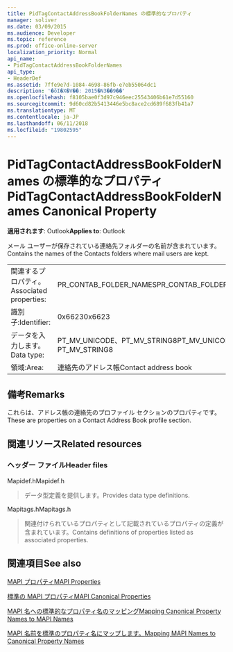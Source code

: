 ```yaml
---
title: PidTagContactAddressBookFolderNames の標準的なプロパティ
manager: soliver
ms.date: 03/09/2015
ms.audience: Developer
ms.topic: reference
ms.prod: office-online-server
localization_priority: Normal
api_name:
- PidTagContactAddressBookFolderNames
api_type:
- HeaderDef
ms.assetid: 7ffe9e7d-1084-4698-86fb-e7eb55064dc1
description: '�ŏI�X�V��: 2015�N3��9��'
ms.openlocfilehash: f8105bae0f3d97c946eec25543406b61e7d55160
ms.sourcegitcommit: 9d60cd82b5413446e5bc8ace2cd689f683fb41a7
ms.translationtype: MT
ms.contentlocale: ja-JP
ms.lasthandoff: 06/11/2018
ms.locfileid: "19802595"
---
```

# <a name="pidtagcontactaddressbookfoldernames-canonical-property"></a><span data-ttu-id="ba6b5-103">PidTagContactAddressBookFolderNames の標準的なプロパティ</span><span class="sxs-lookup"><span data-stu-id="ba6b5-103">PidTagContactAddressBookFolderNames Canonical Property</span></span>

  
  
<span data-ttu-id="ba6b5-104">**適用されます**: Outlook</span><span class="sxs-lookup"><span data-stu-id="ba6b5-104">**Applies to**: Outlook</span></span> 
  
<span data-ttu-id="ba6b5-105">メール ユーザーが保存されている連絡先フォルダーの名前が含まれています。</span><span class="sxs-lookup"><span data-stu-id="ba6b5-105">Contains the names of the Contacts folders where mail users are kept.</span></span>
  
|||
|:-----|:-----|
|<span data-ttu-id="ba6b5-106">関連するプロパティ。</span><span class="sxs-lookup"><span data-stu-id="ba6b5-106">Associated properties:</span></span>  <br/> |<span data-ttu-id="ba6b5-107">PR_CONTAB_FOLDER_NAMES</span><span class="sxs-lookup"><span data-stu-id="ba6b5-107">PR_CONTAB_FOLDER_NAMES</span></span>  <br/> |
|<span data-ttu-id="ba6b5-108">識別子:</span><span class="sxs-lookup"><span data-stu-id="ba6b5-108">Identifier:</span></span>  <br/> |<span data-ttu-id="ba6b5-109">0x6623</span><span class="sxs-lookup"><span data-stu-id="ba6b5-109">0x6623</span></span>  <br/> |
|<span data-ttu-id="ba6b5-110">データを入力します。</span><span class="sxs-lookup"><span data-stu-id="ba6b5-110">Data type:</span></span>  <br/> |<span data-ttu-id="ba6b5-111">PT_MV_UNICODE、PT_MV_STRING8</span><span class="sxs-lookup"><span data-stu-id="ba6b5-111">PT_MV_UNICODE, PT_MV_STRING8</span></span>  <br/> |
|<span data-ttu-id="ba6b5-112">領域:</span><span class="sxs-lookup"><span data-stu-id="ba6b5-112">Area:</span></span>  <br/> |<span data-ttu-id="ba6b5-113">連絡先のアドレス帳</span><span class="sxs-lookup"><span data-stu-id="ba6b5-113">Contact address book</span></span>  <br/> |
   
## <a name="remarks"></a><span data-ttu-id="ba6b5-114">備考</span><span class="sxs-lookup"><span data-stu-id="ba6b5-114">Remarks</span></span>

<span data-ttu-id="ba6b5-115">これらは、アドレス帳の連絡先のプロファイル セクションのプロパティです。</span><span class="sxs-lookup"><span data-stu-id="ba6b5-115">These are properties on a Contact Address Book profile section.</span></span>
  
## <a name="related-resources"></a><span data-ttu-id="ba6b5-116">関連リソース</span><span class="sxs-lookup"><span data-stu-id="ba6b5-116">Related resources</span></span>

### <a name="header-files"></a><span data-ttu-id="ba6b5-117">ヘッダー ファイル</span><span class="sxs-lookup"><span data-stu-id="ba6b5-117">Header files</span></span>

<span data-ttu-id="ba6b5-118">Mapidef.h</span><span class="sxs-lookup"><span data-stu-id="ba6b5-118">Mapidef.h</span></span>
  
> <span data-ttu-id="ba6b5-119">データ型定義を提供します。</span><span class="sxs-lookup"><span data-stu-id="ba6b5-119">Provides data type definitions.</span></span>
    
<span data-ttu-id="ba6b5-120">Mapitags.h</span><span class="sxs-lookup"><span data-stu-id="ba6b5-120">Mapitags.h</span></span>
  
> <span data-ttu-id="ba6b5-121">関連付けられているプロパティとして記載されているプロパティの定義が含まれています。</span><span class="sxs-lookup"><span data-stu-id="ba6b5-121">Contains definitions of properties listed as associated properties.</span></span>
    
## <a name="see-also"></a><span data-ttu-id="ba6b5-122">関連項目</span><span class="sxs-lookup"><span data-stu-id="ba6b5-122">See also</span></span>



[<span data-ttu-id="ba6b5-123">MAPI プロパティ</span><span class="sxs-lookup"><span data-stu-id="ba6b5-123">MAPI Properties</span></span>](mapi-properties.md)
  
[<span data-ttu-id="ba6b5-124">標準の MAPI プロパティ</span><span class="sxs-lookup"><span data-stu-id="ba6b5-124">MAPI Canonical Properties</span></span>](mapi-canonical-properties.md)
  
[<span data-ttu-id="ba6b5-125">MAPI 名への標準的なプロパティ名のマッピング</span><span class="sxs-lookup"><span data-stu-id="ba6b5-125">Mapping Canonical Property Names to MAPI Names</span></span>](mapping-canonical-property-names-to-mapi-names.md)
  
[<span data-ttu-id="ba6b5-126">MAPI 名前を標準のプロパティ名にマップします。</span><span class="sxs-lookup"><span data-stu-id="ba6b5-126">Mapping MAPI Names to Canonical Property Names</span></span>](mapping-mapi-names-to-canonical-property-names.md)

